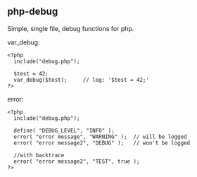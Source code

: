 ## php-debug
  
Simple, single file, debug functions for php.  
  
var_debug:  
```
<?php
  include("debug.php");

  $test = 42;
  var_debug($test);     // log: '$test = 42;'
?>
```
  
error:  
```
<?php
  include("debug.php");

  define( "DEBUG_LEVEL", "INFO" );
  error( "error message", "WARNING" );  // will be logged
  error( "error message2", "DEBUG" );   // won't be logged
  
  //with backtrace
  error( "error message2", "TEST", true ); 
?>
```
